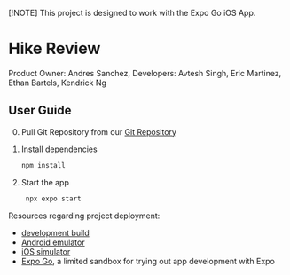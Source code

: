 [!NOTE]
This project is designed to work with the Expo Go iOS App.
# Hike Review

Product Owner: Andres Sanchez,
Developers: Avtesh Singh, Eric Martinez, Ethan Bartels, Kendrick Ng 

## User Guide

0. Pull Git Repository from our [Git Repository](https://github.com/Hike-Review/React-Native)

1. Install dependencies

   ```bash
   npm install
   ```

2. Start the app

   ```bash
    npx expo start
   ```

Resources regarding project deployment:

- [development build](https://docs.expo.dev/develop/development-builds/introduction/)
- [Android emulator](https://docs.expo.dev/workflow/android-studio-emulator/)
- [iOS simulator](https://docs.expo.dev/workflow/ios-simulator/)
- [Expo Go](https://expo.dev/go), a limited sandbox for trying out app development with Expo